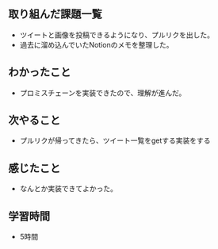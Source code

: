 ## 取り組んだ課題一覧
- ツイートと画像を投稿できるようになり、プルリクを出した。
- 過去に溜め込んでいたNotionのメモを整理した。

## わかったこと
- プロミスチェーンを実装できたので、理解が進んだ。

## 次やること
- プルリクが帰ってきたら、ツイート一覧をgetする実装をする

## 感じたこと
- なんとか実装できてよかった。

## 学習時間
- 5時間